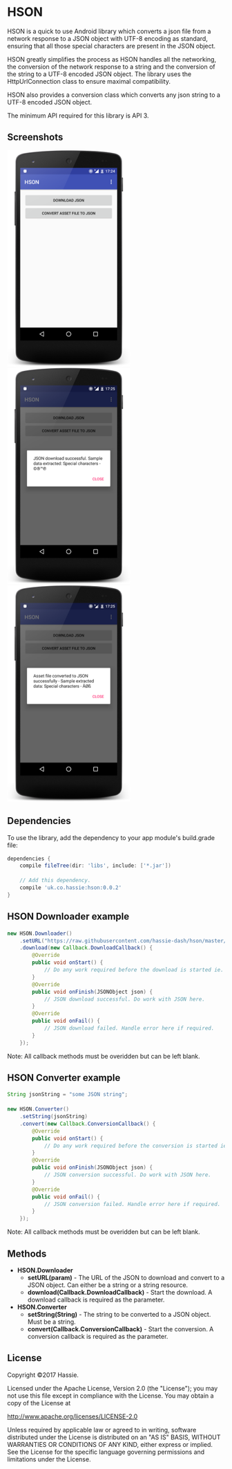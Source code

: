 HSON
====

HSON is a quick to use Android library which converts a json file from a network response to a JSON object with UTF-8 encoding as standard, ensuring that all those special characters are present in the JSON object.

HSON greatly simplifies the process as HSON handles all the networking, the conversion of the network response to a string and the conversion of the string to a UTF-8 encoded JSON object. The library uses the HttpUrlConnection class to ensure maximal compatibility.

HSON also provides a conversion class which converts any json string to a UTF-8 encoded JSON object.

The minimum API required for this library is API 3.

Screenshots
-----------
<img src="/screenshots/screenshot-01.png" height="500"> <img src="/screenshots/screenshot-02.png" height="500"> <img src="/screenshots/screenshot-03.png" height="500">

Dependencies
------------
To use the library, add the dependency to your app module's build.grade file:
```gradle
dependencies {
    compile fileTree(dir: 'libs', include: ['*.jar'])
    
    // Add this dependency.
    compile 'uk.co.hassie:hson:0.0.2'
}
```

HSON Downloader example
-----------------------
```java
new HSON.Downloader()
    .setURL("https://raw.githubusercontent.com/hassie-dash/hson/master/sample_json.json")
    .download(new Callback.DownloadCallback() {
        @Override
        public void onStart() {
            // Do any work required before the download is started ie. showing a progress dialog.
        }
        @Override
        public void onFinish(JSONObject json) {
            // JSON download successful. Do work with JSON here.
        }
        @Override
        public void onFail() {
            // JSON download failed. Handle error here if required.
        }
    });
```

Note: All callback methods must be overidden but can be left blank.

HSON Converter example
----------------------
```java
String jsonString = "some JSON string";

new HSON.Converter()
    .setString(jsonString)
    .convert(new Callback.ConversionCallback() {
        @Override
        public void onStart() {
            // Do any work required before the conversion is started ie. showing a progress dialog.
        }
        @Override
        public void onFinish(JSONObject json) {
            // JSON conversion successful. Do work with JSON here.
        }
        @Override
        public void onFail() {
            // JSON conversion failed. Handle error here if required.
        }
    });
```

Note: All callback methods must be overidden but can be left blank.

Methods
-------
* <b>HSON.Downloader</b>
  * <b>setURL(param)</b> - The URL of the JSON to download and convert to a JSON object. Can either be a string or a string resource.
  * <b>download(Callback.DownloadCallback)</b> - Start the download. A download callback is required as the parameter.
* <b>HSON.Converter</b>
  * <b>setString(String)</b> - The string to be converted to a JSON object. Must be a string.
  * <b>convert(Callback.ConversionCallback)</b> - Start the conversion. A conversion callback is required as the parameter.

License
-------
Copyright ©2017 Hassie.

Licensed under the Apache License, Version 2.0 (the "License");
you may not use this file except in compliance with the License.
You may obtain a copy of the License at

   http://www.apache.org/licenses/LICENSE-2.0

Unless required by applicable law or agreed to in writing, software
distributed under the License is distributed on an "AS IS" BASIS,
WITHOUT WARRANTIES OR CONDITIONS OF ANY KIND, either express or implied.
See the License for the specific language governing permissions and
limitations under the License.
